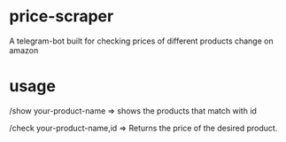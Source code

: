 # price-scraper
A telegram-bot built for checking prices of different products change on amazon
# usage
/show your-product-name => shows the products that match with id
  
/check your-product-name,id => Returns the price of the desired product.
  
 
